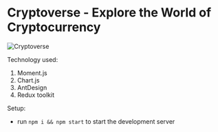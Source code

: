 
# Cryptoverse - Explore the World of Cryptocurrency

![Cryptoverse](https://i.ibb.co/8gh5Jc8/image.png)


Technology used:

1. Moment.js
2. Chart.js
3. AntDesign
4. Redux toolkit

Setup:
- run ```npm i && npm start``` to start the development server
